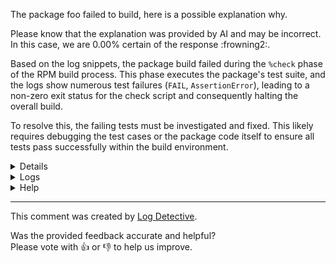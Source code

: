 The package foo failed to build, here is a possible explanation why.

Please know that the explanation was provided by AI and may be incorrect.
In this case, we are 0.00% certain of the response :frowning2:.

Based on the log snippets, the package build failed during the `%check` phase of the RPM build process. This phase executes the package's test suite, and the logs show numerous test failures (`FAIL`, `AssertionError`), leading to a non-zero exit status for the check script and consequently halting the overall build.

To resolve this, the failing tests must be investigated and fixed. This likely requires debugging the test cases or the package code itself to ensure all tests pass successfully within the build environment.

<details>
<ul>

<li>
<b>Line 5:</b> <code>INFO: Reading stdout from command: md5sum typing_extensions-4.13.2.tar.gz

</code>
Log entry (5) at INFO level. Indicates standard output is being read from the command `md5sum typing_extensions-4.13.2.tar.gz`, which computes the MD5 checksum of the specified file.
</li>

<li>
<b>Line 24:</b> <code>Start: clean chroot
</code>
The log entry is a pair containing the number `24` and the string literal `'Start: clean chroot\n'`. The string indicates the start of an action described as 'clean chroot' and ends with a newline character.
</li>

<li>
<b>Line 25:</b> <code>Finish: clean chroot
</code>
The log entry contains the message "Finish: clean chroot" paired with the number 25. The message indicates the completion of a clean chroot process.
</li>

<li>
<b>Line 971:</b> <code>/bin/tar: Removing leading `/' from member names
</code>
The log entry shows output from the `/bin/tar` command.
It indicates that `tar` is removing the leading `/` character from the paths of the files it is processing.
The output is associated with file descriptor 971.
</li>

<li>
<b>Line 1447:</b> <code>======================================================================
</code>
Line 1447 of the log contains a sequence of equals signs (`=`) acting as a visual separator or marker.
</li>

<li>
<b>Line 1449:</b> <code>----------------------------------------------------------------------
</code>
The snippet represents line 1449 of the log. The line content is a horizontal separator composed of dashes.
</li>

<li>
<b>Line 1651:</b> <code>FAIL: test_stock_annotations (test_typing_extensions.TestGetAnnotations.test_stock_annotations)
</code>
Tuple containing integer `1651` and a string. The string reports a test failure (`FAIL`) for test `test_stock_annotations` within test class `TestGetAnnotations` in module `test_typing_extensions`.
</li>

<li>
<b>Line 1704:</b> <code>AssertionError: Items in the second set but not the first:
'a'

</code>
The log snippet is a tuple. The first element, `1704`, is an integer identifier. The second element is a string containing an `AssertionError` message which states that the item `'a'` was present in a second set but absent from a first set.
</li>

<li>
<b>Line 1710:</b> <code>Traceback (most recent call last):
  File "/builddir/build/BUILD/python-typing-extensions-4.13.2-build/typing_extensions-4.13.2/src/test_typing_extensions.py", line 4988, in test_closed_inheritance
    self.assertEqual(Base.__required_keys__, frozenset({"a"}))
    ~~~~~~~~~~~~~~~~^^^^^^^^^^^^^^^^^^^^^^^^^^^^^^^^^^^^^^^^^^
</code>
The snippet is a Python traceback from a test run (`test_typing_extensions.py`).
It indicates a failure at line 4988 within the `test_closed_inheritance` function.
The failure occurred during an `assertEqual` assertion comparing `Base.__required_keys__` with `frozenset({"a"})`.
The traceback is associated with error code 1710.
</li>

<li>
<b>Line 1731:</b> <code>Traceback (most recent call last):
  File "/builddir/build/BUILD/python-typing-extensions-4.13.2-build/typing_extensions-4.13.2/src/test_typing_extensions.py", line 4497, in test_extra_items_class_arg
    self.assertEqual(TD.__annotations__, {'a': str})
    ~~~~~~~~~~~~~~~~^^^^^^^^^^^^^^^^^^^^^^^^^^^^^^^^
</code>
Python traceback indicating a test failure during the build process. The failure occurred in `/builddir/build/BUILD/python-typing-extensions-4.13.2-build/typing_extensions-4.13.2/src/test_typing_extensions.py` at line 4497 in the `test_extra_items_class_arg` function, specifically during an `assertEqual` assertion comparing `TD.__annotations__` with `{'a': str}`.
</li>

<li>
<b>Line 1767:</b> <code>FAIL: test_implicit_any_inheritance (test_typing_extensions.TypedDictTests.test_implicit_any_inheritance)
</code>
The log line indicates a test failure occurred during the RPM build process.

*   `1767`: A numerical prefix, possibly a process ID or line number.
*   `FAIL`: Status of the event, indicating a test failure.
*   `test_implicit_any_inheritance`: The specific test function that failed.
*   `test_typing_extensions.TypedDictTests`: The test class containing the failed test function.
*   `(test_typing_extensions.TypedDictTests.test_implicit_any_inheritance)`: Full identifier of the failed test.
</li>

<li>
<b>Line 1831:</b> <code>+ {'label': <class 'str'>, 'x': <class 'int'>, 'y': <class 'int'>}

</code>
Log entry consists of the number 1831 and a string. The string starts with '+ ' and contains a representation of a dictionary showing type information for keys 'label' (string class), 'x' (integer class), and 'y' (integer class). The string ends with newline characters.
</li>

<li>
<b>Line 1844:</b> <code>FAIL: test_regular_extra_items_legacy (test_typing_extensions.TypedDictTests.test_regular_extra_items_legacy)
</code>
Entry 1844 indicates a test failure during the RPM build process. The failed test is `test_regular_extra_items_legacy` within the `test_typing_extensions.TypedDictTests` class.
</li>

<li>
<b>Line 1846:</b> <code>Traceback (most recent call last):
  File "/builddir/build/BUILD/python-typing-extensions-4.13.2-build/typing_extensions-4.13.2/src/test_typing_extensions.py", line 4921, in test_regular_extra_items_legacy
    self.assertEqual(ExtraReadOnly.__required_keys__, frozenset({'__extra_items__'}))
    ~~~~~~~~~~~~~~~~^^^^^^^^^^^^^^^^^^^^^^^^^^^^^^^^^^^^^^^^^^^^^^^^^^^^^^^^^^^^^^^^^
</code>
The snippet contains a Python traceback originating from the execution of a test case `test_regular_extra_items_legacy` within the file `/builddir/build/BUILD/python-typing-extensions-4.13.2-build/typing_extensions-4.13.2/src/test_typing_extensions.py` at line 4921. The traceback points to a failure related to an `assertEqual` assertion comparing `ExtraReadOnly.__required_keys__` with `frozenset({'__extra_items__'})`.
</li>

<li>
<b>Line 1850:</b> <code>AssertionError: Items in the second set but not the first:
'__extra_items__'

</code>
Log entry (1850) reporting a Python `AssertionError`. The error message specifies that the item `'__extra_items__'` was present in a second set but not in a first set during a comparison.
</li>

<li>
<b>Line 1866:</b> <code>FAIL: test_total (test_typing_extensions.TypedDictTests.test_total)
</code>
The log entry is a tuple containing the integer 1866 and a string. The string reports that a test failed. The failing test is identified as `test_total` within the `test_typing_extensions.TypedDictTests` class.
</li>

<li>
<b>Line 1872:</b> <code>AssertionError: frozenset() != {'log_path', 'log_level'}

</code>
The log entry is a tuple containing an integer `1872` and a string. The string indicates an `AssertionError`. The assertion failed because an empty `frozenset()` was found not to be equal to a set containing the strings `'log_path'` and `'log_level'`.
</li>

<li>
<b>Line 1875:</b> <code>Ran 517 tests in 0.209s

</code>
Log entry containing number 1875 and a string. The string reports that 517 tests were executed. It states the execution time was 0.209 seconds.
</li>

<li>
<b>Line 1877:</b> <code>FAILED (failures=20, errors=12, skipped=15)

</code>
The snippet is a tuple containing an integer `1877` and a string describing a test execution outcome. The string reports the overall outcome as FAILED, with specific counts of 20 failures, 12 errors, and 15 skipped tests.
</li>

<li>
<b>Line 1879:</b> <code>RPM build errors:
error: Bad exit status from /var/tmp/rpm-tmp.5QvbcS (%check)
    Bad exit status from /var/tmp/rpm-tmp.5QvbcS (%check)
</code>
The log snippet indicates RPM build errors, specifically error number 1879. The error is a "Bad exit status" from the temporary script `/var/tmp/rpm-tmp.5QvbcS`, which was executed during the `%check` phase of the RPM build process.
</li>

<li>
<b>Line 1882:</b> <code>Finish: rpmbuild python-typing-extensions-4.13.2-1.fc43.src.rpm
</code>
Log entry `(1882, 'Finish: rpmbuild python-typing-extensions-4.13.2-1.fc43.src.rpm\n')` indicates the completion of the `rpmbuild` task for the source RPM `python-typing-extensions-4.13.2-1.fc43.src.rpm`. `1882` is an associated identifier.
</li>

<li>
<b>Line 1883:</b> <code>Finish: build phase for python-typing-extensions-4.13.2-1.fc43.src.rpm
</code>
The log entry is a pair containing a number (1883) and a string. The string indicates the completion (`Finish:`) of the `build phase` for the source RPM file named `python-typing-extensions-4.13.2-1.fc43.src.rpm`.
</li>

<li>
<b>Line 1888:</b> <code>ERROR: Exception(/var/lib/copr-rpmbuild/results/python-typing-extensions-4.13.2-1.fc43.src.rpm) Config(fedora-rawhide-x86_64) 0 minutes 20 seconds
</code>
The log snippet is entry `1888`. It reports an `ERROR: Exception` associated with the source RPM file `/var/lib/copr-rpmbuild/results/python-typing-extensions-4.13.2-1.fc43.src.rpm`. The error occurred with the build configuration `fedora-rawhide-x86_64` after 0 minutes and 20 seconds.
</li>

<li>
<b>Line 1894:</b> <code>ERROR: Command failed: 
 # /usr/bin/systemd-nspawn -q -M c119e3a095794ef1ad625ab455397584 -D /var/lib/mock/fedora-rawhide-x86_64-1747040968.970771/root -a -u mockbuild --capability=cap_ipc_lock --rlimit=RLIMIT_NOFILE=10240 --capability=cap_ipc_lock --bind=/tmp/mock-resolv.tshlrkhz:/etc/resolv.conf --bind=/dev/btrfs-control --bind=/dev/mapper/control --bind=/dev/fuse --bind=/dev/loop-control --bind=/dev/loop0 --bind=/dev/loop1 --bind=/dev/loop2 --bind=/dev/loop3 --bind=/dev/loop4 --bind=/dev/loop5 --bind=/dev/loop6 --bind=/dev/loop7 --bind=/dev/loop8 --bind=/dev/loop9 --bind=/dev/loop10 --bind=/dev/loop11 --console=pipe --setenv=TERM=vt100 --setenv=SHELL=/bin/bash --setenv=HOME=/builddir --setenv=HOSTNAME=mock --setenv=PATH=/usr/bin:/bin:/usr/sbin:/sbin '--setenv=PROMPT_COMMAND=printf "\033]0;<mock-chroot>\007"' '--setenv=PS1=<mock-chroot> \s-\v\$ ' --setenv=LANG=C.UTF-8 --resolv-conf=off bash --login -c '/usr/bin/rpmbuild -ba --noprep  --target x86_64 /builddir/build/originals/python-typing-extensions.spec'

</code>
The log snippet indicates an `ERROR: Command failed`. The failed command is `/usr/bin/systemd-nspawn`. This command was executed to run `/usr/bin/rpmbuild -ba --noprep --target x86_64 /builddir/build/originals/python-typing-extensions.spec` within a systemd-nspawn container/chroot environment. The container root directory is `/var/lib/mock/fedora-rawhide-x86_64-1747040968.970771/root`, the command runs as user `mockbuild`, and specific capabilities, resource limits, bind mounts, and environment variables were configured for the execution.
</li>

<li>
<b>Line 1897:</b> <code>Copr build error: Build failed
</code>
The snippet is a tuple containing an integer `1897` and a string `'Copr build error: Build failed\n'`. The string reports a build failure error originating from a Copr build process.
</li>

</ul>
</details>

<details>
  <summary>Logs</summary>
  <p>
    Log Detective analyzed the following logs files to provide an explanation:
  </p>

  <ul>
    <li><a href="https://download.copr.fedorainfracloud.org/results/@python/python3.14-b1/fedora-rawhide-x86_64/09020507-python-typing-extensions/builder-live.log.gz">https://download.copr.fedorainfracloud.org/results/@python/python3.14-b1/fedora-rawhide-x86_64/09020507-python-typing-extensions/builder-live.log.gz</a></li>
  </ul>

  <p>
    Additional logs are available from:
    <ul>
    <li><a href="https://gitlab.foobar.baz//-/jobs/1/artifacts/download">artifacts.zip</a></li>
  </ul>
  </p>

  <p>
    Please know that these log files are automatically removed after some
    time, so you might need a backup.
  </p>
</details>

<details>
  <summary>Help</summary>
  <p>Don't hesitate to reach out.</p>

  <ul>
    <li><a href="https://github.com/fedora-copr/logdetective">Upstream</a></li>
    <li><a href="https://github.com/fedora-copr/logdetective/issues">Issue tracker</a></li>
    <li><a href="https://redhat.enterprise.slack.com/archives/C06DWNVKKDE">Slack</a></li>
    <li><a href="https://log-detective.com/documentation">Documentation</a></li>
  </ul>
</details>


---
This comment was created by [Log Detective][log-detective].

Was the provided feedback accurate and helpful? <br>Please vote with :thumbsup:
or :thumbsdown: to help us improve.<br>



[log-detective]: https://log-detective.com/
[contact]: https://github.com/fedora-copr